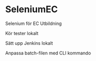 # SeleniumEC
Selenium för EC Utbildning

Kör tester lokalt

Sätt upp Jenkins lokalt 

Anpassa batch-filen med CLI kommando

